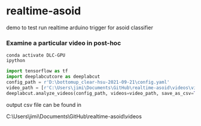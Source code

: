 # realtime-asoid
demo to test run realtime arduino trigger for asoid classifier


### Examine a particular video in post-hoc
```commandline
conda activate DLC-GPU
ipython
```

```python
import tensorflow as tf
import deeplabcutcore as deeplabcut
config_path = r'D:\bottomup_clear-hsu-2021-09-21\config.yaml'
video_path = [r'C:\Users\jimi\Documents\GitHub\realtime-asoid\videos\video_1.mp4']
deeplabcut.analyze_videos(config_path, videos=video_path, save_as_csv=True)
```

output csv file can be found in 

C:\Users\jimi\Documents\GitHub\realtime-asoid\videos




